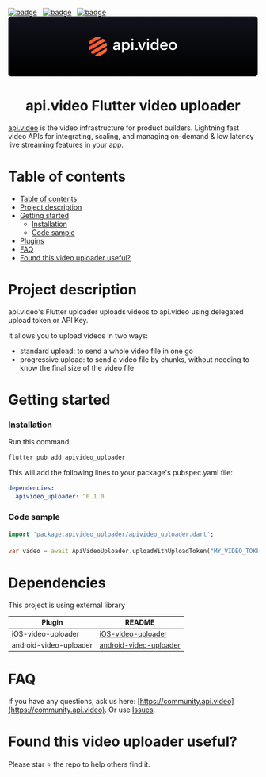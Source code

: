 [![badge](https://img.shields.io/twitter/follow/api_video?style=social)](https://twitter.com/intent/follow?screen_name=api_video) &nbsp; [![badge](https://img.shields.io/github/stars/apivideo/api.video-flutter-uploader?style=social)](https://github.com/apivideo/api.video-flutter-uploader) &nbsp; [![badge](https://img.shields.io/discourse/topics?server=https%3A%2F%2Fcommunity.api.video)](https://community.api.video)
![](https://github.com/apivideo/API_OAS_file/blob/master/apivideo_banner.png)
<h1 align="center">api.video Flutter video uploader</h1>

[api.video](https://api.video) is the video infrastructure for product builders. Lightning fast video APIs for integrating, scaling, and managing on-demand & low latency live streaming features in your app.

# Table of contents

- [Table of contents](#table-of-contents)
- [Project description](#project-description)
- [Getting started](#getting-started)
  - [Installation](#installation)
  - [Code sample](#code-sample)
- [Plugins](#plugins)
- [FAQ](#faq)
- [Found this video uploader useful?](#found-this-video-uploader-useful)

# Project description

api.video's Flutter uploader uploads videos to api.video using delegated upload token or API Key.

It allows you to upload videos in two ways:

- standard upload: to send a whole video file in one go
- progressive upload: to send a video file by chunks, without needing to know the final size of the video file

# Getting started

### Installation

Run this command:

```bash
flutter pub add apivideo_uploader
 ```
 
This will add the following lines to your package's pubspec.yaml file:

``` yaml
dependencies:
  apivideo_uploader: ^0.1.0
```

### Code sample

```dart
import 'package:apivideo_uploader/apivideo_uploader.dart';

var video = await ApiVideoUploader.uploadWithUploadToken("MY_VIDEO_TOKEN", "path/to/my-video.mp4");
```

# Dependencies

This project is using external library

| Plugin | README |
| ------ | ------ |
| iOS-video-uploader | [iOS-video-uploader](https://github.com/apivideo/api.video-ios-uploader) |
| android-video-uploader | [android-video-uploader](https://github.com/apivideo/api.video-android-uploader) |

# FAQ

If you have any questions, ask us here: [https://community.api.video](https://community.api.video).
Or use [Issues](https://github.com/apivideo/api.video-flutter-uploader/issues).

# Found this video uploader useful?

Please star ⭐ the repo to help others find it.
